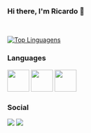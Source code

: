 ### Hi there, I'm Ricardo 🤙 
<br>

<div>

  [![Top Linguagens](https://github-readme-stats.vercel.app/api/top-langs/?username=ricardocarmoo&bg_color=00000000)](https://github.com/anuraghazra/github-readme-stats)

</div>




### Languages
<div>
<img height="50em" src="https://cdn.jsdelivr.net/gh/devicons/devicon/icons/java/java-original.svg" />
<img height="50em" src="https://cdn.jsdelivr.net/gh/devicons/devicon/icons/c/c-original.svg" />
<img height="50em" src="https://cdn.jsdelivr.net/gh/devicons/devicon/icons/cplusplus/cplusplus-original.svg" />
</div>

### Social
<div>
  <a href = "mailto:jackklwrricardo@gmail.com"><img src="https://img.shields.io/badge/-Gmail-%23333?style=for-the-badge&logo=gmail&logoColor=red" target="_blank"></a>
  <a href="https://www.linkedin.com/in/ricardocarmoo/" target="_blank"><img src="https://img.shields.io/badge/-LinkedIn-%230077B5?style=for-the-badge&logo=linkedin&logoColor=white" target="_blank"></a>  
</div>
